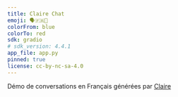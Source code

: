 ```yaml
---
title: Claire Chat
emoji: 🗣️🇫🇷💬
colorFrom: blue
colorTo: red
sdk: gradio
# sdk_version: 4.4.1
app_file: app.py
pinned: true
license: cc-by-nc-sa-4.0
---
```


Démo de conversations en Français générées par [Claire](https://huggingface.co/OpenLLM-France/Claire-7B-0.1)
